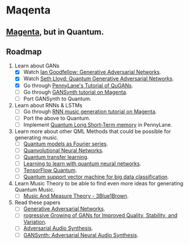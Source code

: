 # Maqenta

## [Magenta](https://github.com/magenta/magenta), but in Quantum.

## Roadmap
1. Learn about GANs
   * [x] Watch [Ian Goodfellow: Generative Adversarial Networks](https://www.youtube.com/watch?v=HGYYEUSm-0Q). 
   * [x] Watch [Seth Lloyd: Quantum Generative Adversarial Networks](https://www.youtube.com/watch?v=5nfN8xT3Z8g).
   * [x] Go through [PennyLane's Tutorial of QuGANs](https://pennylane.ai/qml/demos/tutorial_QGAN.html).
   * [ ] Go through [GANSynth tutorial on Magenta](https://magenta.tensorflow.org/gansynth).
   * [ ] Port GANSynth to Quantum.
2. Learn about RNNs & LSTMs 
   * [ ] Go through [RNN music generation tutorial on Magenta](https://magenta.tensorflow.org/2016/06/10/recurrent-neural-network-generation-tutorial).
   * [ ] Port the above to Quantum.
   * [ ] Implement [Quantum Long Short-Term memory](https://arxiv.org/abs/2009.01783) in PennyLane.

3. Learn more about other QML Methods that could be possible for generating music.
   * [ ] [Quantum models as Fourier series](https://pennylane.ai/qml/demos/tutorial_expressivity_fourier_series.html).
   * [ ] [Quanvolutional Neural Networks](https://pennylane.ai/qml/demos/tutorial_quanvolution.html).
   * [ ] [Quantum transfer learning](https://pennylane.ai/qml/demos/tutorial_quantum_transfer_learning.html).
   * [ ] [Learning to learn with quantum neural networks](https://pennylane.ai/qml/demos/learning2learn.html).
   * [ ] [TensorFlow Quantum](https://www.tensorflow.org/quantum/overview).
   * [ ] [Quantum support vector machine for big data classification](https://arxiv.org/abs/1307.0471).
 
4. Learn Music Theory to be able to find even more ideas for generating Quantum Music.
    * [ ] [Music And Measure Theory - 3Blue1Brown](https://www.youtube.com/watch?v=cyW5z-M2yzw).
    
 5. Read these papers
    * [ ] [Generative Adversarial Networks](https://arxiv.org/abs/1406.2661).
    * [ ] [rogressive Growing of GANs for Improved Quality, Stability, and Variation](https://arxiv.org/abs/1710.10196).
    * [ ] [Adversarial Audio Synthesis](https://arxiv.org/abs/1802.04208).
    * [ ] [GANSynth: Adversarial Neural Audio Synthesis](https://arxiv.org/abs/1902.08710).

